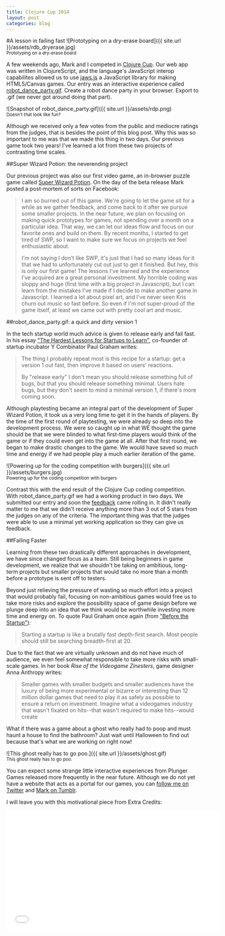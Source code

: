 ```yaml
---
title: Clojure Cup 2014
layout: post
categories: blog
---
```


#A lesson in failing fast
![Prototyping on a dry-erase board]({{ site.url }}/assets/rdb_dryerase.jpg)
<br><sup>Prototyping on a dry-erase board</sup>

A few weekends ago, Mark and I competed in [Clojure Cup](https://clojurecup.com/). Our web app was written in ClojureScript, and the language's JavaScript interop capabilites allowed us to use [jaws.js](http://jawsjs.com/) a JavaScript library for making HTML5/Canvas games. Our entry was an interactive experience called [robot\_dance\_party.gif](http://robotdanceparty.clojurecup.com/). Create a robot dance party in your browser. Export to .gif (we never got around doing that part).

![Snapshot of robot_dance_party.gif]({{ site.url }}/assets/rdp.png)
<br><sup>Doesn't that look like fun?</sup>

Although we received only a few votes from the public and mediocre ratings from the judges, that is besides the point of this blog post. Why this was so important to me was that we made this thing in two days. Our previous game took two years! I've learned a lot from these two projects of contrasting time scales.

##Super Wizard Potion: the neverending project 

Our previous project was also our first video game, an in-browser puzzle game called [Super Wizard Potion](http://superwizardpotion.pythonanywhere.com/). On the day of the beta release Mark posted a post-mortem of sorts on Facebook:

>I am so burned out of this game. We're going to let the game sit for a while as we gather feedback, and come back to it after we pursue some smaller projects. In the near future, we plan on focusing on making quick prototypes for games, not spending over a month on a particular idea. That way, we can let our ideas flow and focus on our favorite ones and build on them. By recent months, I started to get tired of SWP, so I want to make sure we focus on projects we feel enthusiastic about.
> 
>I'm not saying I don't like SWP, it's just that I had so many ideas for it that we had to unfortunately cut out just to get it finished. But hey, this is only our first game! The lessons I've learned and the experience I've acquired are a great personal investment. My horrible coding was sloppy and huge (first time with a big project in Javascript), but I can learn from the mistakes I've made if I decide to make another game in Javascript. I learned a lot about pixel art, and I've never seen Kris churn out music so fast before. So even if I'm not super-proud of the game itself, at least we came out with pretty cool art and music.

##robot\_dance\_party.gif: a quick and dirty version 1

In the tech startup world much advice is given to release early and fail fast. In his essay ["The Hardest Lessons for Startups to Learn"](http://paulgraham.com/startuplessons.html), co-founder of startup incubator Y Combinator Paul Graham writes:

>The thing I probably repeat most is this recipe for a startup: get a version 1 out fast, then improve it based on users' reactions.
>
>By "release early" I don't mean you should release something full of bugs, but that you should release something minimal. Users hate bugs, but they don't seem to mind a minimal version 1, if there's more coming soon.

Although playtesting became an integral part of the development of Super Wizard Potion, it took us a very long time to get it in the hands of players. By the time of the first round of playtesting, we were already so deep into the development process. We were so caught up in what WE thought the game should be that we were blinded to what first-time players would think of the game or if they could even get into the game at all. After that first round, we began to make drastic changes to the game. We would have saved so much time and energy if we had people play a much earlier iteration of the game.

![Powering up for the coding competition with burgers]({{ site.url }}/assets/burgers.jpg)
<br><sup>Powering up for the coding competition with burgers</sup>

Contrast this with the end result of the Clojure Cup coding competition. With robot\_dance\_party.gif we had a working product in two days. We submitted our entry and soon the [feedback](https://clojurecup.com/?#/apps/robotdanceparty) came rolling in. It didn't really matter to me that we didn't receive anything more than 3 out of 5 stars from the judges on any of the criteria. The important thing was that the judges were able to use a minimal yet working application so they can give us feedback.

##Failing Faster

Learning from these two drastically different approaches in development, we have since changed focus as a team. Still being beginners in game development, we realize that we shouldn't be taking on ambitious, long-term projects but smaller projects that would take no more than a month before a prototype is sent off to testers.

Beyond just relieving the pressure of wasting so much effort into a project that would probably fail, focusing on non-ambitious games would free us to take more risks and explore the possibility space of game design before we plunge deep into an idea that we think would be worthwhile investing more time and energy on. To quote Paul Graham once again (from ["Before the Startup"](http://paulgraham.com/before.html)):
<blockquote>Starting a startup is like a brutally fast depth-first search. Most people should still be searching breadth-first at 20.</blockquote>

Due to the fact that we are virtually unknown and do not have much of audience, we even feel somewhat responsible to take more risks with small-scale games. In her book *Rise of the Videogame Zinesters*, game designer Anna Anthropy writes:

>Smaller games with smaller budgets and smaller audiences have the luxury of being more experimental or bizarre or interesting than 12 million dollar games that need to play it as safely as possible to ensure a return on investment. Imagine what a videogames industry that wasn't fixated on hits--that wasn't required to make hits--would create

What if there was a game about a ghost who really had to poop and must haunt a house to find the bathroom? Just wait until Halloween to find out because that's what we are working on right now!

![This ghost really has to go poo.]({{ site.url }}/assets/ghost.gif)
<br><sup>This ghost really has to go poo.</sup>


You can expect some strange little interactive experiences from Plunger Games released more frequently in the near future. Although we do not yet have a website that acts as a portal for our games, you can [follow me on Twitter](https://twitter.com/zangderak) and [Mark on Tumblr](http://skid-marq.tumblr.com/).

I will leave you with this motivational piece from Extra Credits:

<iframe width="560" height="315" src="//www.youtube.com/embed/rDjrOaoHz9s" frameborder="0" allowfullscreen> </iframe>
